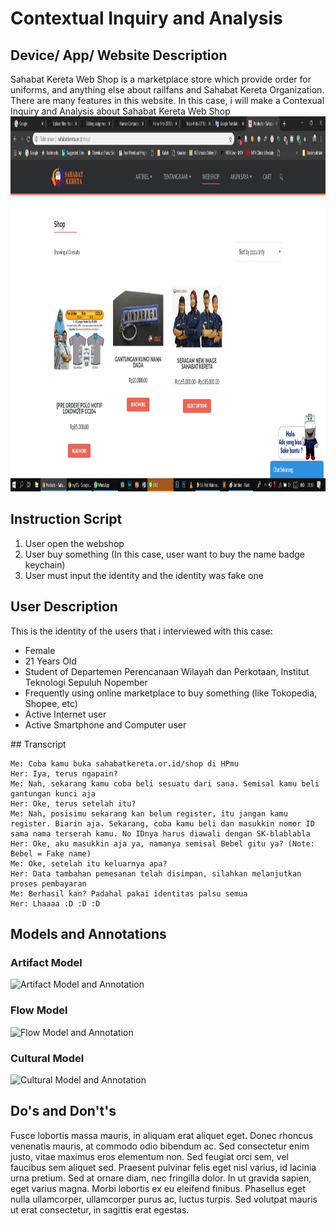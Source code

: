 # Contextual Inquiry and Analysis
## Device/ App/ Website Description
Sahabat Kereta Web Shop is a marketplace store which provide order for uniforms, and anything else about railfans and Sahabat Kereta Organization. There are many features in this website. In this case, i will make a Contexual Inquiry and Analysis about Sahabat Kereta Web Shop
<br>
<img src="https://github.com/hci-a-if-its-2019/assignment-0-akmal1997/blob/master/Untitled.jpg?raw=true" width="1024" height="600">
<br>
## Instruction Script
1. User open the webshop
2. User buy something (In this case, user want to buy the name badge keychain)
3. User must input the identity and the identity was fake one
## User Description
This is the identity of the users that i interviewed with this case:
<ul>
  <li>Female</li>
  <li>21 Years Old</li>
  <li>Student of Departemen Perencanaan Wilayah dan Perkotaan, Institut Teknologi Sepuluh Nopember</li>
  <li>Frequently using online marketplace to buy something (like Tokopedia, Shopee, etc)</li>
  <li>Active Internet user</li>
  <li>Active Smartphone and Computer user</li>
</ul>
## Transcript

```
Me: Coba kamu buka sahabatkereta.or.id/shop di HPmu
Her: Iya, terus ngapain?
Me: Nah, sekarang kamu coba beli sesuatu dari sana. Semisal kamu beli gantungan kunci aja
Her: Oke, terus setelah itu?
Me: Nah, posisimu sekarang kan belum register, itu jangan kamu register. Biarin aja. Sekarang, coba kamu beli dan masukkin nomor ID sama nama terserah kamu. No IDnya harus diawali dengan SK-blablabla
Her: Oke, aku masukkin aja ya, namanya semisal Bebel gitu ya? (Note: Bebel = Fake name)
Me: Oke, setelah itu keluarnya apa?
Her: Data tambahan pemesanan telah disimpan, silahkan melanjutkan proses pembayaran
Me: Berhasil kan? Padahal pakai identitas palsu semua
Her: Lhaaaa :D :D :D
```

## Models and Annotations
### Artifact Model
![Artifact Model and Annotation](https://picsum.photos/400/300/?random)
### Flow Model
![Flow Model and Annotation](https://picsum.photos/400/300/?random)
### Cultural Model
![Cultural Model and Annotation](https://picsum.photos/400/300/?random)
## Do's and Don't's
Fusce lobortis massa mauris, in aliquam erat aliquet eget. Donec rhoncus venenatis mauris, at commodo odio bibendum ac. Sed consectetur enim justo, vitae maximus eros elementum non. Sed feugiat orci sem, vel faucibus sem aliquet sed. Praesent pulvinar felis eget nisl varius, id lacinia urna pretium. Sed at ornare diam, nec fringilla dolor. In ut gravida sapien, eget varius magna. Morbi lobortis ex eu eleifend finibus. Phasellus eget nulla ullamcorper, ullamcorper purus ac, luctus turpis. Sed volutpat mauris ut erat consectetur, in sagittis erat egestas.
